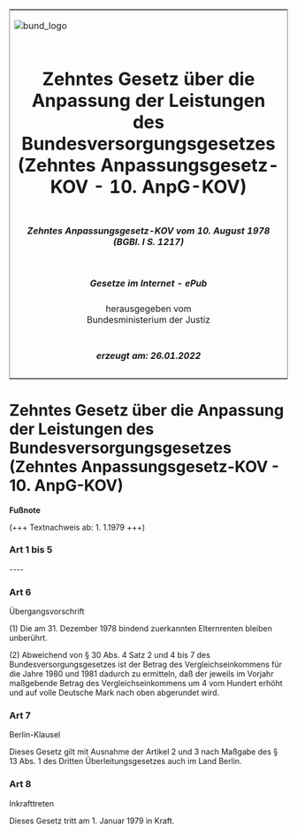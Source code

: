 <span id="DECKBLATT.html"></span>

<table border="0" frame="border" width="100%">

<tr valign="top">

<td align="left">

![bund\_logo](BfJ_2021_Web_de_de.gif)

</td>

<td align="right">

 

</td>

</tr>

<tr align="center" valign="middle">

<td colspan="2">

# Zehntes Gesetz über die Anpassung der Leistungen des Bundesversorgungsgesetzes (Zehntes Anpassungsgesetz-KOV - 10. AnpG-KOV)

</td>

</tr>

<tr align="center" valign="middle">

<td colspan="2">

##### Zehntes Anpassungsgesetz-KOV vom 10. August 1978 (BGBl. I S. 1217)

</td>

</tr>

<tr align="center" valign="middle">

<td colspan="2">

  
  

##### Gesetze im Internet - ePub  
  
herausgegeben vom  
Bundesministerium der Justiz

</td>

</tr>

<tr align="center" valign="bottom">

<td colspan="2">

  
  

##### erzeugt am: 26.01.2022

</td>

</tr>

</table>

<span id="BJNR012170978.html"></span>

# Zehntes Gesetz über die Anpassung der Leistungen des Bundesversorgungsgesetzes (Zehntes Anpassungsgesetz-KOV - 10. AnpG-KOV)

<div>

  
**Fußnote**

<div class="jnhtml">

<div>

<div class="jurAbsatz">

(+++ Textnachweis ab: 1. 1.1979 +++)

</div>

</div>

</div>

</div>

<span id="BJNR012170978BJNE000100328.html"></span>

### Art 1 bis 5  
\----

<span id="BJNR012170978BJNE000200328.html"></span>

### Art 6  
Übergangsvorschrift

<div>

<div class="jnhtml">

<div>

<div class="jurAbsatz">

(1) Die am 31. Dezember 1978 bindend zuerkannten Elternrenten bleiben
unberührt.

</div>

<div class="jurAbsatz">

(2) Abweichend von § 30 Abs. 4 Satz 2 und 4 bis 7 des
Bundesversorgungsgesetzes ist der Betrag des Vergleichseinkommens für
die Jahre 1980 und 1981 dadurch zu ermitteln, daß der jeweils im Vorjahr
maßgebende Betrag des Vergleichseinkommens um 4 vom Hundert erhöht und
auf volle Deutsche Mark nach oben abgerundet wird.

</div>

</div>

</div>

</div>

<span id="BJNR012170978BJNE000300328.html"></span>

### Art 7  
Berlin-Klausel

<div>

<div class="jnhtml">

<div>

<div class="jurAbsatz">

Dieses Gesetz gilt mit Ausnahme der Artikel 2 und 3 nach Maßgabe des §
13 Abs. 1 des Dritten Überleitungsgesetzes auch im Land Berlin.

</div>

</div>

</div>

</div>

<span id="BJNR012170978BJNE000400328.html"></span>

### Art 8  
Inkrafttreten

<div>

<div class="jnhtml">

<div>

<div class="jurAbsatz">

Dieses Gesetz tritt am 1. Januar 1979 in Kraft.

</div>

</div>

</div>

</div>
